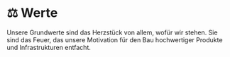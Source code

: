 # ⚖ Werte

Unsere Grundwerte sind das Herzstück von allem, wofür wir stehen. Sie sind das Feuer, das unsere Motivation für den Bau hochwertiger Produkte und Infrastrukturen entfacht.
